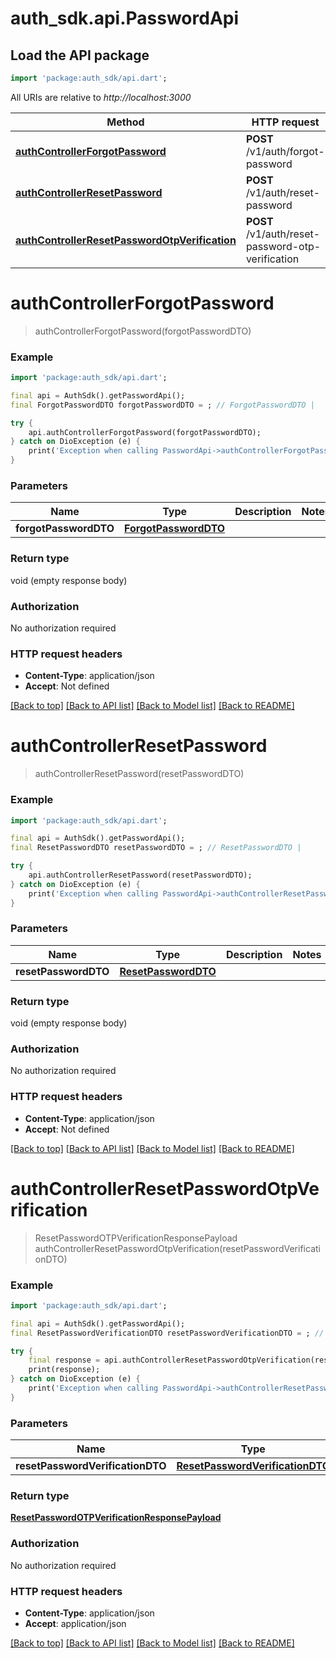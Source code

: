 # auth_sdk.api.PasswordApi

## Load the API package
```dart
import 'package:auth_sdk/api.dart';
```

All URIs are relative to *http://localhost:3000*

Method | HTTP request | Description
------------- | ------------- | -------------
[**authControllerForgotPassword**](PasswordApi.md#authcontrollerforgotpassword) | **POST** /v1/auth/forgot-password | 
[**authControllerResetPassword**](PasswordApi.md#authcontrollerresetpassword) | **POST** /v1/auth/reset-password | 
[**authControllerResetPasswordOtpVerification**](PasswordApi.md#authcontrollerresetpasswordotpverification) | **POST** /v1/auth/reset-password-otp-verification | 


# **authControllerForgotPassword**
> authControllerForgotPassword(forgotPasswordDTO)



### Example
```dart
import 'package:auth_sdk/api.dart';

final api = AuthSdk().getPasswordApi();
final ForgotPasswordDTO forgotPasswordDTO = ; // ForgotPasswordDTO | 

try {
    api.authControllerForgotPassword(forgotPasswordDTO);
} catch on DioException (e) {
    print('Exception when calling PasswordApi->authControllerForgotPassword: $e\n');
}
```

### Parameters

Name | Type | Description  | Notes
------------- | ------------- | ------------- | -------------
 **forgotPasswordDTO** | [**ForgotPasswordDTO**](ForgotPasswordDTO.md)|  | 

### Return type

void (empty response body)

### Authorization

No authorization required

### HTTP request headers

 - **Content-Type**: application/json
 - **Accept**: Not defined

[[Back to top]](#) [[Back to API list]](../README.md#documentation-for-api-endpoints) [[Back to Model list]](../README.md#documentation-for-models) [[Back to README]](../README.md)

# **authControllerResetPassword**
> authControllerResetPassword(resetPasswordDTO)



### Example
```dart
import 'package:auth_sdk/api.dart';

final api = AuthSdk().getPasswordApi();
final ResetPasswordDTO resetPasswordDTO = ; // ResetPasswordDTO | 

try {
    api.authControllerResetPassword(resetPasswordDTO);
} catch on DioException (e) {
    print('Exception when calling PasswordApi->authControllerResetPassword: $e\n');
}
```

### Parameters

Name | Type | Description  | Notes
------------- | ------------- | ------------- | -------------
 **resetPasswordDTO** | [**ResetPasswordDTO**](ResetPasswordDTO.md)|  | 

### Return type

void (empty response body)

### Authorization

No authorization required

### HTTP request headers

 - **Content-Type**: application/json
 - **Accept**: Not defined

[[Back to top]](#) [[Back to API list]](../README.md#documentation-for-api-endpoints) [[Back to Model list]](../README.md#documentation-for-models) [[Back to README]](../README.md)

# **authControllerResetPasswordOtpVerification**
> ResetPasswordOTPVerificationResponsePayload authControllerResetPasswordOtpVerification(resetPasswordVerificationDTO)



### Example
```dart
import 'package:auth_sdk/api.dart';

final api = AuthSdk().getPasswordApi();
final ResetPasswordVerificationDTO resetPasswordVerificationDTO = ; // ResetPasswordVerificationDTO | 

try {
    final response = api.authControllerResetPasswordOtpVerification(resetPasswordVerificationDTO);
    print(response);
} catch on DioException (e) {
    print('Exception when calling PasswordApi->authControllerResetPasswordOtpVerification: $e\n');
}
```

### Parameters

Name | Type | Description  | Notes
------------- | ------------- | ------------- | -------------
 **resetPasswordVerificationDTO** | [**ResetPasswordVerificationDTO**](ResetPasswordVerificationDTO.md)|  | 

### Return type

[**ResetPasswordOTPVerificationResponsePayload**](ResetPasswordOTPVerificationResponsePayload.md)

### Authorization

No authorization required

### HTTP request headers

 - **Content-Type**: application/json
 - **Accept**: application/json

[[Back to top]](#) [[Back to API list]](../README.md#documentation-for-api-endpoints) [[Back to Model list]](../README.md#documentation-for-models) [[Back to README]](../README.md)

